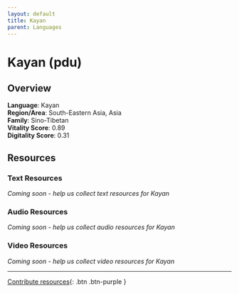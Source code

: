 ```yaml
---
layout: default
title: Kayan
parent: Languages
---
```


# Kayan (pdu)

## Overview

**Language**: Kayan  
**Region/Area**: South-Eastern Asia, Asia  
**Family**: Sino-Tibetan  
**Vitality Score**: 0.89  
**Digitality Score**: 0.31  

## Resources

### Text Resources
*Coming soon - help us collect text resources for Kayan*

### Audio Resources
*Coming soon - help us collect audio resources for Kayan*

### Video Resources
*Coming soon - help us collect video resources for Kayan*

---

[Contribute resources](https://fairtrain.github.io/){: .btn .btn-purple }
